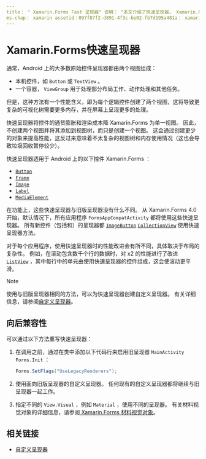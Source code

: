 ```yaml
---
title： " Xamarin.Forms Fast 呈现器" 说明： "本文介绍了快速呈现器， Xamarin.Forms 通过平展生成的本机控件层次结构，减少了 Android 上控件的通货膨胀和呈现成本。"
ms-chap： xamarin assetid：097f87f2-d891-4f3c-be02-fb7d195a481a： xamarin 窗体作者： davidbritch： dabritch ms. 日期：05/28/2020 非 loc： [ Xamarin.Forms ， Xamarin.Essentials ]
---
```


# <a name="xamarinforms-fast-renderers"></a>Xamarin.Forms快速呈现器

通常，Android 上的大多数原始控件呈现器都由两个视图组成：

- 本机控件，如 `Button` 或 `TextView` 。
- 一个容器， `ViewGroup` 用于处理部分布局工作、动作处理和其他任务。

但是，这种方法有一个性能含义，即为每个逻辑控件创建了两个视图，这将导致更复杂的可视化树需要更多内存，并在屏幕上呈现更多的处理。

快速呈现器将控件的通货膨胀和渲染成本降 Xamarin.Forms 为单一视图。 因此，不创建两个视图并将其添加到视图树，而只是创建一个视图。 这会通过创建更少的对象来提高性能，这反过来意味着不太复杂的视图树和内存使用情况（这也会导致垃圾回收暂停较少）。

快速呈现器适用于 Android 上的以下控件 Xamarin.Forms ：

- [`Button`](xref:Xamarin.Forms.Button)
- [`Frame`](xref:Xamarin.Forms.Frame)
- [`Image`](xref:Xamarin.Forms.Image)
- [`Label`](xref:Xamarin.Forms.Label)
- [`MediaElement`](xref:Xamarin.Forms.MediaElement)

在功能上，这些快速呈现器与旧版呈现器没有什么不同。 从 Xamarin.Forms 4.0 开始，默认情况下，所有应用程序 `FormsAppCompatActivity` 都将使用这些快速呈现器。 所有新控件（包括和）的呈现器都 [`ImageButton`](xref:Xamarin.Forms.ImageButton) [`CollectionView`](xref:Xamarin.Forms.CollectionView) 使用快速呈现器方法。

对于每个应用程序，使用快速呈现器时的性能改进会有所不同，具体取决于布局的复杂性。 例如，在滚动包含数千个行的数据时，对 x2 的性能进行了改进 [`ListView`](xref:Xamarin.Forms.ListView) ，其中每行中的单元由使用快速呈现器的控件组成，这会使滚动更平滑。

> [!NOTE]
> 使用与旧版呈现器相同的方法，可以为快速呈现器创建自定义呈现器。 有关详细信息，请参阅[自定义呈现器](~/xamarin-forms/app-fundamentals/custom-renderer/index.md)。

## <a name="backwards-compatibility"></a>向后兼容性

可以通过以下方法重写快速呈现器：

1. 在调用之前，通过在类中添加以下代码行来启用旧呈现器 `MainActivity` `Forms.Init` ：

    ```csharp
    Forms.SetFlags("UseLegacyRenderers");
    ```

1. 使用面向旧版呈现器的自定义呈现器。 任何现有的自定义呈现器都将继续与旧呈现器一起工作。
1. 指定不同的 `View.Visual` ，例如 `Material` ，使用不同的呈现器。 有关材料视觉对象的详细信息，请参阅[ Xamarin.Forms 材料视觉对象](~/xamarin-forms/user-interface/visual/material-visual.md)。

## <a name="related-links"></a>相关链接

- [自定义呈现器](~/xamarin-forms/app-fundamentals/custom-renderer/index.md)
